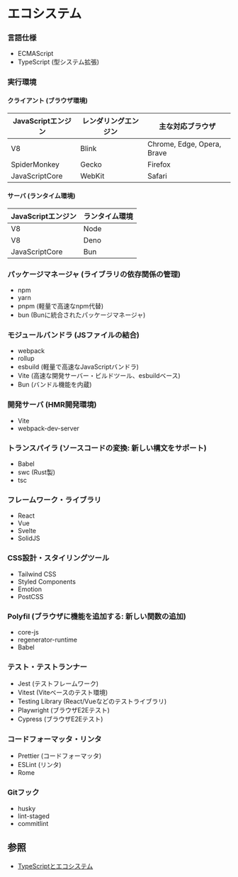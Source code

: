 # エコシステム
### 言語仕様
- ECMAScript
- TypeScript (型システム拡張)

### 実行環境
#### クライアント (ブラウザ環境)

| JavaScriptエンジン | レンダリングエンジン | 主な対応ブラウザ           |
| -                  | -                    |  -                         |
| V8                 | Blink                | Chrome, Edge, Opera, Brave |
| SpiderMonkey       | Gecko                | Firefox                    |
| JavaScriptCore     | WebKit               | Safari                     |

#### サーバ (ランタイム環境)
| JavaScriptエンジン | ランタイム環境 |
| -                  | -              |
| V8                 | Node           |
| V8                 | Deno           |
| JavaScriptCore     | Bun            |

### パッケージマネージャ (ライブラリの依存関係の管理)
- npm
- yarn
- pnpm (軽量で高速なnpm代替)
- bun (Bunに統合されたパッケージマネージャ)

### モジュールバンドラ (JSファイルの結合)
- webpack
- rollup
- esbuild (軽量で高速なJavaScriptバンドラ)
- Vite (高速な開発サーバー・ビルドツール、esbuildベース)
- Bun (バンドル機能を内蔵)

### 開発サーバ (HMR開発環境)
- Vite
- webpack-dev-server

### トランスパイラ (ソースコードの変換: 新しい構文をサポート)
- Babel
- swc (Rust製)
- tsc

### フレームワーク・ライブラリ
- React
- Vue
- Svelte
- SolidJS

### CSS設計・スタイリングツール
- Tailwind CSS
- Styled Components
- Emotion
- PostCSS

### Polyfil (ブラウザに機能を追加する: 新しい関数の追加)
- core-js
- regenerator-runtime
- Babel

### テスト・テストランナー
- Jest (テストフレームワーク)
- Vitest (Viteベースのテスト環境)
- Testing Library (React/Vueなどのテストライブラリ)
- Playwright (ブラウザE2Eテスト)
- Cypress (ブラウザE2Eテスト)

### コードフォーマッタ・リンタ
- Prettier (コードフォーマッタ)
- ESLint (リンタ)
- Rome

### Gitフック
- husky
- lint-staged
- commitlint

## 参照
- [TypeScriptとエコシステム](https://typescriptbook.jp/overview/ecosystem)
